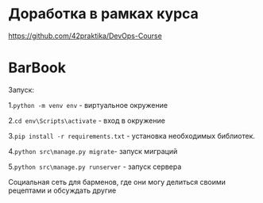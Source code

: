 # Доработка в рамках курса 
https://github.com/42praktika/DevOps-Course

# BarBook

Запуск:

1.`python -m venv env` - виртуальное окружение

2.`cd env\Scripts\activate` - вход в окружение

3.`pip install -r requirements.txt` - установка необходимых библиотек.

4.`python src\manage.py migrate`- запуск миграций

5.`python src\manage.py runserver` - запуск сервера

Социальная сеть для барменов, где они могу делиться своими рецептами и обсуждать другие